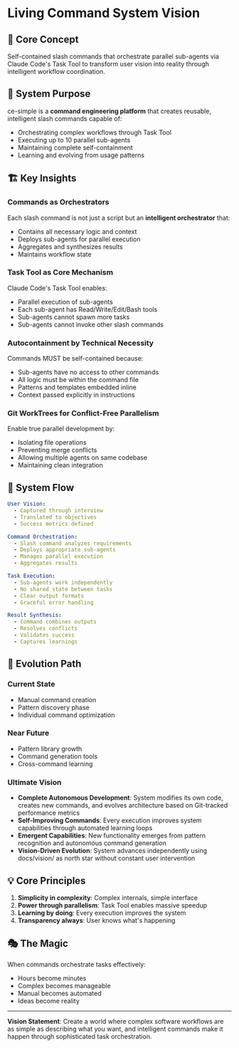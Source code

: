 # Living Command System Vision

## 🧬 Core Concept

Self-contained slash commands that orchestrate parallel sub-agents via Claude Code's Task Tool to transform user vision into reality through intelligent workflow coordination.

## 🎯 System Purpose

ce-simple is a **command engineering platform** that creates reusable, intelligent slash commands capable of:
- Orchestrating complex workflows through Task Tool
- Executing up to 10 parallel sub-agents
- Maintaining complete self-containment
- Learning and evolving from usage patterns

## 🏗️ Key Insights

### Commands as Orchestrators
Each slash command is not just a script but an **intelligent orchestrator** that:
- Contains all necessary logic and context
- Deploys sub-agents for parallel execution
- Aggregates and synthesizes results
- Maintains workflow state

### Task Tool as Core Mechanism
Claude Code's Task Tool enables:
- Parallel execution of sub-agents
- Each sub-agent has Read/Write/Edit/Bash tools
- Sub-agents cannot spawn more tasks
- Sub-agents cannot invoke other slash commands

### Autocontainment by Technical Necessity
Commands MUST be self-contained because:
- Sub-agents have no access to other commands
- All logic must be within the command file
- Patterns and templates embedded inline
- Context passed explicitly in instructions

### Git WorkTrees for Conflict-Free Parallelism
Enable true parallel development by:
- Isolating file operations
- Preventing merge conflicts
- Allowing multiple agents on same codebase
- Maintaining clean integration

## 🌊 System Flow

```yaml
User Vision:
  - Captured through interview
  - Translated to objectives
  - Success metrics defined

Command Orchestration:
  - Slash command analyzes requirements
  - Deploys appropriate sub-agents
  - Manages parallel execution
  - Aggregates results

Task Execution:
  - Sub-agents work independently
  - No shared state between tasks
  - Clear output formats
  - Graceful error handling

Result Synthesis:
  - Command combines outputs
  - Resolves conflicts
  - Validates success
  - Captures learnings
```

## 🚀 Evolution Path

### Current State
- Manual command creation
- Pattern discovery phase
- Individual command optimization

### Near Future
- Pattern library growth
- Command generation tools
- Cross-command learning

### Ultimate Vision
- **Complete Autonomous Development**: System modifies its own code, creates new commands, and evolves architecture based on Git-tracked performance metrics
- **Self-Improving Commands**: Every execution improves system capabilities through automated learning loops
- **Emergent Capabilities**: New functionality emerges from pattern recognition and autonomous command generation
- **Vision-Driven Evolution**: System advances independently using docs/vision/ as north star without constant user intervention

## 💡 Core Principles

1. **Simplicity in complexity**: Complex internals, simple interface
2. **Power through parallelism**: Task Tool enables massive speedup
3. **Learning by doing**: Every execution improves the system
4. **Transparency always**: User knows what's happening

## 🎭 The Magic

When commands orchestrate tasks effectively:
- Hours become minutes
- Complex becomes manageable
- Manual becomes automated
- Ideas become reality

---

**Vision Statement**: Create a world where complex software workflows are as simple as describing what you want, and intelligent commands make it happen through sophisticated task orchestration.
